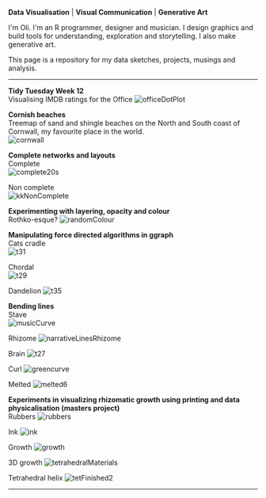 **Data Visualisation** | **Visual Communication** | **Generative Art**

I'm Oli. I'm an R programmer, designer and musician. I design graphics and build tools for understanding, exploration and storytelling. I also make generative art.

This page is a repository for my data sketches, projects, musings and analysis.

----------

**Tidy Tuesday Week 12**  
Visualising IMDB ratings for the Office
![officeDotPlot](/officeDotPlot.png)

**Cornish beaches**  
Treemap of sand and shingle beaches on the North and South coast of Cornwall, my favourite place in the world.  
![cornwall](/cornwall.png)


**Complete networks and layouts**    
Complete  
![complete20s](/complete20s.png)

Non complete  
![kkNonComplete](/kkNonComplete.png)


**Experimenting with layering, opacity and colour**  
Rothko-esque?
![randomColour](/randomColour.png)


**Manipulating force directed algorithms in ggraph**  
Cats cradle  
![t31](/t31.png)

Chordal  
![t29](/t29.png)

Dandelion
![t35](/t35.jpg)


**Bending lines**  
Stave  
![musicCurve](/musicCurve.png)

Rhizome
![narrativeLinesRhizome](/narrativeLinesRhizome.jpg)

Brain
![t27](/t27.jpg)

Curl
![greencurve](/greencurve.png)

Melted
![melted6](/melted6.png)

**Experiments in visualizing rhizomatic growth using printing and data physicalisation (masters project)**  
Rubbers
![rubbers](/rubbers.png)

Ink
![ink](/ink.png)

Growth
![growth](/growth.png)

3D growth
![tetrahedralMaterials](/tetrahedralMaterials.png)

Tetrahedral helix
![tetFinished2](/tetFinished2.png)

----------




